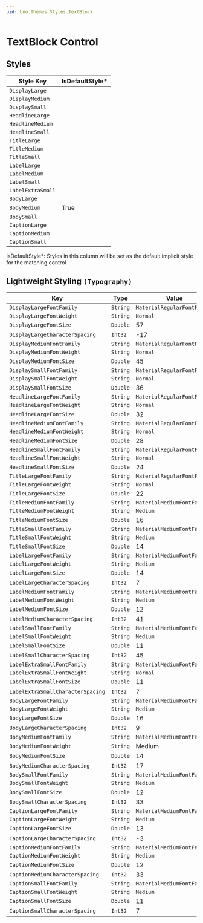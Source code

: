 ```yaml
---
uid: Uno.Themes.Styles.TextBlock
---
```


# TextBlock Control

## Styles

| Style Key         | IsDefaultStyle\* |
|-------------------|------------------|
| `DisplayLarge`    |                  |
| `DisplayMedium`   |                  |
| `DisplaySmall`    |                  |
| `HeadlineLarge`   |                  |
| `HeadlineMedium`  |                  |
| `HeadlineSmall`   |                  |
| `TitleLarge`      |                  |
| `TitleMedium`     |                  |
| `TitleSmall`      |                  |
| `LabelLarge`      |                  |
| `LabelMedium`     |                  |
| `LabelSmall`      |                  |
| `LabelExtraSmall` |                  |
| `BodyLarge`       |                  |
| `BodyMedium`      | True             |
| `BodySmall`       |                  |
| `CaptionLarge`    |                  |
| `CaptionMedium`   |                  |
| `CaptionSmall`    |                  |

IsDefaultStyle\*: Styles in this column will be set as the default implicit style for the matching control

## Lightweight Styling `(Typography)`

| Key                               | Type     | Value                       |
|-----------------------------------|----------|-----------------------------|
| `DisplayLargeFontFamily`          | `String` | `MaterialRegularFontFamily` |
| `DisplayLargeFontWeight`          | `String` | `Normal`                    |
| `DisplayLargeFontSize`            | `Double` | 57                          |
| `DisplayLargeCharacterSpacing`    | `Int32`  | -17                         |
| `DisplayMediumFontFamily`         | `String` | `MaterialRegularFontFamily` |
| `DisplayMediumFontWeight`         | `String` | `Normal`                    |
| `DisplayMediumFontSize`           | `Double` | 45                          |
| `DisplaySmallFontFamily`          | `String` | `MaterialRegularFontFamily` |
| `DisplaySmallFontWeight`          | `String` | `Normal`                    |
| `DisplaySmallFontSize`            | `Double` | 36                          |
| `HeadlineLargeFontFamily`         | `String` | `MaterialRegularFontFamily` |
| `HeadlineLargeFontWeight`         | `String` | `Normal`                    |
| `HeadlineLargeFontSize`           | `Double` | 32                          |
| `HeadlineMediumFontFamily`        | `String` | `MaterialRegularFontFamily` |
| `HeadlineMediumFontWeight`        | `String` | `Normal`                    |
| `HeadlineMediumFontSize`          | `Double` | 28                          |
| `HeadlineSmallFontFamily`         | `String` | `MaterialRegularFontFamily` |
| `HeadlineSmallFontWeight`         | `String` | `Normal`                    |
| `HeadlineSmallFontSize`           | `Double` | 24                          |
| `TitleLargeFontFamily`            | `String` | `MaterialRegularFontFamily` |
| `TitleLargeFontWeight`            | `String` | `Normal`                    |
| `TitleLargeFontSize`              | `Double` | 22                          |
| `TitleMediumFontFamily`           | `String` | `MaterialMediumFontFamily`  |
| `TitleMediumFontWeight`           | `String` | `Medium`                    |
| `TitleMediumFontSize`             | `Double` | 16                          |
| `TitleSmallFontFamily`            | `String` | `MaterialMediumFontFamily`  |
| `TitleSmallFontWeight`            | `String` | `Medium`                    |
| `TitleSmallFontSize`              | `Double` | 14                          |
| `LabelLargeFontFamily`            | `String` | `MaterialMediumFontFamily`  |
| `LabelLargeFontWeight`            | `String` | `Medium`                    |
| `LabelLargeFontSize`              | `Double` | 14                          |
| `LabelLargeCharacterSpacing`      | `Int32`  | 7                           |
| `LabelMediumFontFamily`           | `String` | `MaterialMediumFontFamily`  |
| `LabelMediumFontWeight`           | `String` | `Medium`                    |
| `LabelMediumFontSize`             | `Double` | 12                          |
| `LabelMediumCharacterSpacing`     | `Int32`  | 41                          |
| `LabelSmallFontFamily`            | `String` | `MaterialMediumFontFamily`  |
| `LabelSmallFontWeight`            | `String` | `Medium`                    |
| `LabelSmallFontSize`              | `Double` | 11                          |
| `LabelSmallCharacterSpacing`      | `Int32`  | 45                          |
| `LabelExtraSmallFontFamily`       | `String` | `MaterialMediumFontFamily`  |
| `LabelExtraSmallFontWeight`       | `String` | `Normal`                    |
| `LabelExtraSmallFontSize`         | `Double` | 11                          |
| `LabelExtraSmallCharacterSpacing` | `Int32`  | 7                           |
| `BodyLargeFontFamily`             | `String` | `MaterialMediumFontFamily`  |
| `BodyLargeFontWeight`             | `String` | `Medium`                    |
| `BodyLargeFontSize`               | `Double` | 16                          |
| `BodyLargeCharacterSpacing`       | `Int32`  | 9                           |
| `BodyMediumFontFamily`            | `String` | `MaterialMediumFontFamily`  |
| `BodyMediumFontWeight`            | `String` | Medium                      |
| `BodyMediumFontSize`              | `Double` | 14                          |
| `BodyMediumCharacterSpacing`      | `Int32`  | 17                          |
| `BodySmallFontFamily`             | `String` | `MaterialMediumFontFamily`  |
| `BodySmallFontWeight`             | `String` | `Medium`                    |
| `BodySmallFontSize`               | `Double` | 12                          |
| `BodySmallCharacterSpacing`       | `Int32`  | 33                          |
| `CaptionLargeFontFamily`          | `String` | `MaterialMediumFontFamily`  |
| `CaptionLargeFontWeight`          | `String` | `Medium`                    |
| `CaptionLargeFontSize`            | `Double` | 13                          |
| `CaptionLargeCharacterSpacing`    | `Int32`  | -3                          |
| `CaptionMediumFontFamily`         | `String` | `MaterialMediumFontFamily`  |
| `CaptionMediumFontWeight`         | `String` | `Medium`                    |
| `CaptionMediumFontSize`           | `Double` | 12                          |
| `CaptionMediumCharacterSpacing`   | `Int32`  | 33                          |
| `CaptionSmallFontFamily`          | `String` | `MaterialMediumFontFamily`  |
| `CaptionSmallFontWeight`          | `String` | `Medium`                    |
| `CaptionSmallFontSize`            | `Double` | 11                          |
| `CaptionSmallCharacterSpacing`    | `Int32`  | 7                           |
